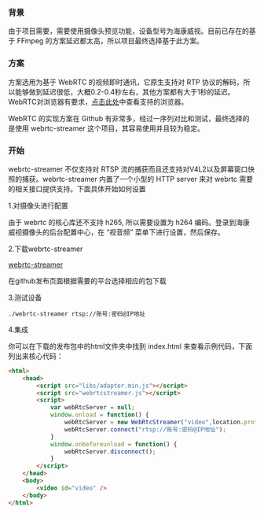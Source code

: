 ### 背景

由于项目需要，需要使用摄像头预览功能，设备型号为海康威视。目前已存在的基于 FFmpeg 的方案延迟都太高，所以项目最终选择基于此方案。

### 方案

方案选用为基于 WebRTC 的视频即时通讯，它原生支持对 RTP 协议的解码，所以能够做到延迟很低，大概0.2-0.4秒左右，其他方案都有大于1秒的延迟。WebRTC对浏览器有要求，[点击此处](https://caniuse.com/rtcpeerconnection)中查看支持的浏览器。

<!-- ![Description](/api/web/static/4) -->

WebRTC 的实现方案在 Github 有非常多，经过一序列对比和测试，最终选择的是使用 webrtc-streamer 这个项目，其容易使用并且较为稳定。

### 开始

webrtc-streamer 不仅支持对 RTSP 流的捕获而且还支持对V4L2以及屏幕窗口快照的捕获。webrtc-streamer 内置了一个小型的 HTTP server 来对 webrtc 需要的相关接口提供支持。下面具体开始如何设置

1.对摄像头进行配置

由于 webrtc 的核心库还不支持 h265, 所以需要设置为 h264 编码。登录到海康威视摄像头的后台配置中心，在 “视音频” 菜单下进行设置，然后保存。

<!-- ![Description](/api/web/static/5) -->

2.下载webrtc-streamer

[webrtc-streamer](https://github.com/mpromonet/webrtc-streamer/releases)

在github发布页面根据需要的平台选择相应的包下载

3.测试设备

```
./webrtc-streamer rtsp://账号:密码@IP地址
```


4.集成

你可以在下载的发布包中的html文件夹中找到 index.html 来查看示例代码，下面列出来核心代码：
```html
<html>
    <head>
        <script src="libs/adapter.min.js"></script>
        <script src="webrtcstreamer.js"></script>
        <script>
            var webRtcServer = null;
            window.onload = function() {
                webRtcServer = new WebRtcStreamer("video",location.protocol+"//"+window.location.hostname+":8000");
                webRtcServer.connect("rtsp://账号:密码@IP地址");
            }
            window.onbeforeunload = function() {
                webRtcServer.disconnect(); 
            }
        </script>
    </head>
    <body>
        <video id="video" />
    </body>
</html>
```